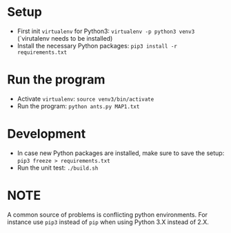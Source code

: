 Setup
=====

* First init `virtualenv` for Python3: `virtualenv -p python3 venv3` (`virutalenv needs to be installed)
* Install the necessary Python packages: `pip3 install -r requirements.txt`


Run the program
==============

* Activate `virtualenv`: `source venv3/bin/activate`
* Run the program: `python ants.py MAP1.txt`


Development
===========

* In case new Python packages are installed, make sure to save the setup: `pip3 freeze > requirements.txt`
* Run the unit test: `./build.sh`


NOTE
===

A common source of problems is conflicting python environments. For instance use `pip3` instead of `pip` when using Python 3.X instead of 2.X.


